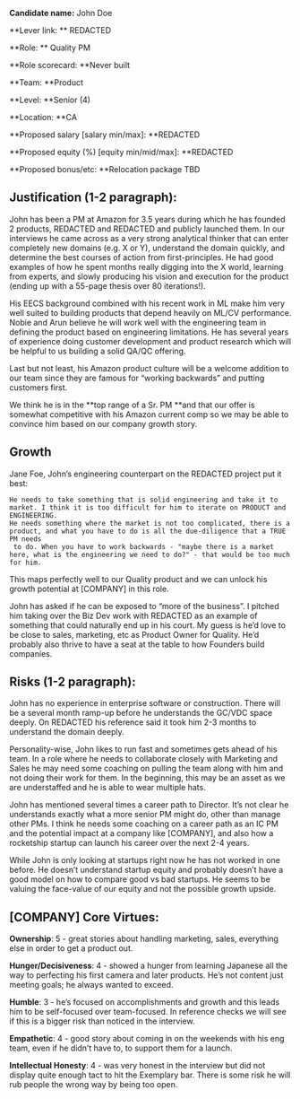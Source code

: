 **Candidate name:** John Doe

**Lever link: ** REDACTED

**Role: ** Quality PM

**Role scorecard: **Never built

**Team: **Product

**Level: **Senior (4)

**Location: **CA

**Proposed salary [salary min/max]: **REDACTED

**Proposed equity (%) [equity min/mid/max]: **REDACTED

**Proposed bonus/etc: **Relocation package TBD

## Justification (1-2 paragraph):

John has been a PM at Amazon for 3.5 years during which he has founded 2 products, REDACTED and REDACTED and publicly
launched them. In our interviews he came across as a very strong analytical thinker that can enter completely new
domains (e.g. X or Y), understand the domain quickly, and determine the best courses of action from first-principles. He
had good examples of how he spent months really digging into the X world, learning from experts, and slowly producing
his vision and execution for the product (ending up with a 55-page thesis over 80 iterations!).

His EECS background combined with his recent work in ML make him very well suited to building products that depend
heavily on ML/CV performance. Nobie and Arun believe he will work well with the engineering team in defining the product
based on engineering limitations. He has several years of experience doing customer development and product research
which will be helpful to us building a solid QA/QC offering.

Last but not least, his Amazon product culture will be a welcome addition to our team since they are famous for “working
backwards” and putting customers first.

We think he is in the **top range of a Sr. PM **and that our offer is somewhat competitive with his Amazon current comp
so we may be able to convince him based on our company growth story.

## Growth

Jane Foe, John’s engineering counterpart on the REDACTED project put it best:

    He needs to take something that is solid engineering and take it to market. I think it is too difficult for him to iterate on PRODUCT and ENGINEERING. 
    He needs something where the market is not too complicated, there is a product, and what you have to do is all the due-diligence that a TRUE PM needs
     to do. When you have to work backwards - "maybe there is a market here, what is the engineering we need to do?" - that would be too much for him.

This maps perfectly well to our Quality product and we can unlock his growth potential at [COMPANY] in this role.

John has asked if he can be exposed to “more of the business”. I pitched him taking over the Biz Dev work with REDACTED
as an example of something that could naturally end up in his court. My guess is he’d love to be close to sales,
marketing, etc as Product Owner for Quality. He’d probably also thrive to have a seat at the table to how Founders build
companies.

## Risks (1-2 paragraph):

John has no experience in enterprise software or construction. There will be a several month ramp-up before he
understands the GC/VDC space deeply. On REDACTED his reference said it took him 2-3 months to understand the domain
deeply.

Personality-wise, John likes to run fast and sometimes gets ahead of his team. In a role where he needs to collaborate
closely with Marketing and Sales he may need some coaching on pulling the team along with him and not doing their work
for them. In the beginning, this may be an asset as we are understaffed and he is able to wear multiple hats.

John has mentioned several times a career path to Director. It’s not clear he understands exactly what a more senior PM
might do, other than manage other PMs. I think he needs some coaching on a career path as an IC PM and the potential
impact at a company like [COMPANY], and also how a rocketship startup can launch his career over the next 2-4 years.

While John is only looking at startups right now he has not worked in one before. He doesn’t understand startup equity
and probably doesn’t have a good model on how to compare good vs bad startups. He seems to be valuing the face-value of
our equity and not the possible growth upside.

## [COMPANY] Core Virtues:

**Ownership**: 5 - great stories about handling marketing, sales, everything else in order to get a product out.

**Hunger/Decisiveness**: 4 - showed a hunger from learning Japanese all the way to perfecting his first camera and later
products. He’s not content just meeting goals; he always wanted to exceed.

**Humble**: 3 - he’s focused on accomplishments and growth and this leads him to be self-focused over team-focused. In
reference checks we will see if this is a bigger risk than noticed in the interview.

**Empathetic**: 4 - good story about coming in on the weekends with his eng team, even if he didn’t have to, to support
them for a launch.

**Intellectual Honesty**: 4 - was very honest in the interview but did not display quite enough tact to hit the
Exemplary bar. There is some risk he will rub people the wrong way by being too open.

